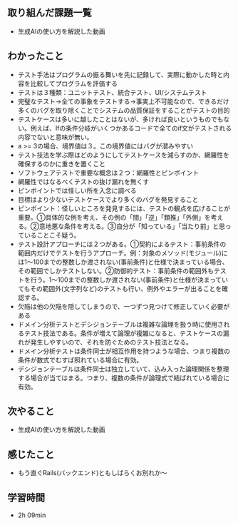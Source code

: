 ## 取り組んだ課題一覧
- 生成AIの使い方を解説した動画
## わかったこと
- テスト手法はプログラムの振る舞いを先に記録して、実際に動かした時と内容を比較してプログラムを評価する
- テストは３種類：ユニットテスト、統合テスト、UI/システムテスト
- 完璧なテスト→全ての事象をテストする→事実上不可能なので、できるだけ多くのバグを取り除くことでシステムの品質保証をすることがテストの目的
- テストケースは多いに越したことはないが、多ければ良いというものでもない。例えば、Ifの条件分岐がいくつかあるコードで全てのif文がテストされる内容でないと意味が無い。
- a >= 3の場合、境界値は３。この境界値にはバグが潜みやすい
- テスト技法を学ぶ際はどのようにしてテストケースを減らすのか、網羅性を確保するのかに重きを置くこと
- ソフトウェアテストで重要な概念は２つ：網羅性とピンポイント
- 網羅性ではなるべくテストの抜け漏れを無くす
- ピンポイントでは怪しい所を入念に調べる
- 目標はより少ないテストケースでより多くのバグを発見すること
- ピンポイント：怪しいところを発見するには、テストの観点を広げることが重要。①具体的な例を考え、その例の「間」「逆」「類推」「外側」を考える。②意地悪な条件を考える。③自分が「知っている」「当たり前」と思っていることこそ疑う。
- テスト設計アプローチには２つがある。①契約によるテスト：事前条件の範囲内だけでテストを行うアプローチ。例：対象のメソッド(モジュール)には1〜100までの整数しか渡されない(事前条件)と仕様で決まっている場合、その範囲でしかテストしない。②防御的テスト：事前条件の範囲外もテストを行う。1〜100までの整数しか渡されない(事前条件)と仕様が決まっていてもその範囲外(文字列など)のテストも行い、例外やエラーが出ることを確認する。
- 欠陥は他の欠陥を隠してしまうので、一つずつ見つけて修正していく必要がある
- ドメイン分析テストとデシジョンテーブルは複雑な論理を扱う時に使用されるテスト技法である。条件が増えて論理が複雑になると、テストケースの漏れが発生しやすいので、それを防ぐためのテスト技法となる。
- ドメイン分析テストは条件同士が相互作用を持つような場合、つまり複数の条件が数式でむすば照れている場合に有効。
- デシジョンテーブルは条件同士は独立していて、込み入った論理関係を整理する場合が当てはまる。つまり、複数の条件が論理式で結ばれている場合に有効。
## 次やること
- 生成AIの使い方を解説した動画
## 感じたこと
- もう直ぐRails(バックエンド)ともしばらくお別れか〜
## 学習時間
- 2h 09min